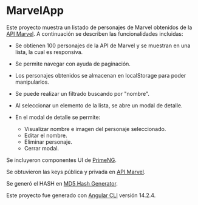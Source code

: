 # MarvelApp

Este proyecto muestra un listado de personajes de Marvel obtenidos de la [API Marvel](https://developer.marvel.com). A continuación se describen las funcionalidades incluidas:

* Se obtienen 100 personajes de la API de Marvel y se muestran en una lista, la cual es responsiva.

* Se permite navegar con ayuda de paginación.

* Los personajes obtenidos se almacenan en localStorage para poder manipularlos.

* Se puede realizar un filtrado buscando por "nombre".

* Al seleccionar un elemento de la lista, se abre un modal de detalle.

* En el modal de detalle se permite:
  * Visualizar nombre e imagen del personaje seleccionado.
  * Editar el nombre.
  * Eliminar personaje.
  * Cerrar modal.

Se incluyeron componentes UI de [PrimeNG](https://primeng.org/).

Se obtuvieron las keys pública y privada en [API Marvel](https://developer.marvel.com).

Se generó el HASH en [MD5 Hash Generator](https://www.md5hashgenerator.com/).

Este proyecto fue generado con [Angular CLI](https://github.com/angular/angular-cli) versión 14.2.4.

